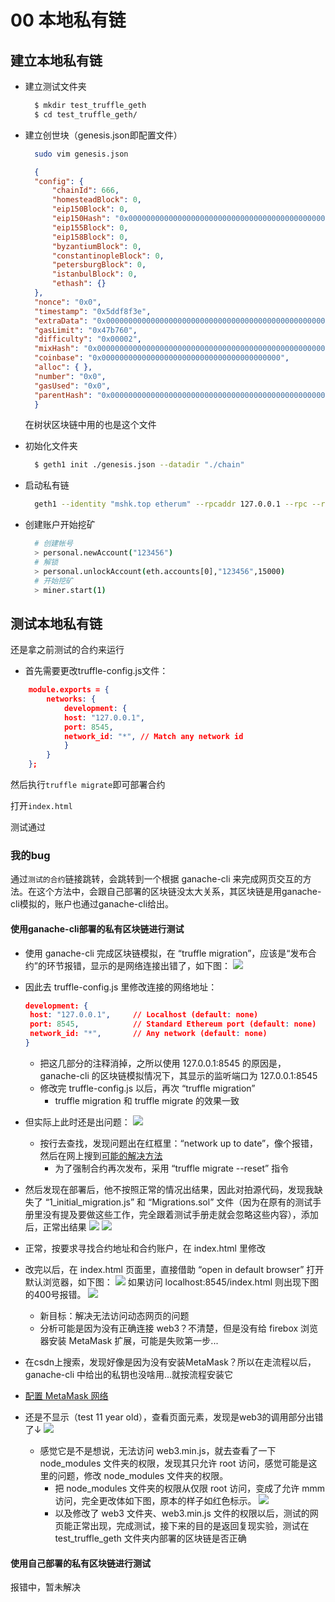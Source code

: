 # 00 本地私有链

## 建立本地私有链

* 建立测试文件夹
  
  ```bash
    $ mkdir test_truffle_geth
    $ cd test_truffle_geth/
  ```  

* 建立创世块（genesis.json即配置文件）
  
  ```bash
    sudo vim genesis.json
  ```  
  ```json
    {
    "config": {
        "chainId": 666,
        "homesteadBlock": 0,
        "eip150Block": 0,
        "eip150Hash": "0x0000000000000000000000000000000000000000000000000000000000000000",
        "eip155Block": 0,
        "eip158Block": 0,
        "byzantiumBlock": 0,
        "constantinopleBlock": 0,
        "petersburgBlock": 0,
        "istanbulBlock": 0,
        "ethash": {}
    },
    "nonce": "0x0",
    "timestamp": "0x5ddf8f3e",
    "extraData": "0x0000000000000000000000000000000000000000000000000000000000000000",
    "gasLimit": "0x47b760",
    "difficulty": "0x00002",
    "mixHash": "0x0000000000000000000000000000000000000000000000000000000000000000",
    "coinbase": "0x0000000000000000000000000000000000000000",
    "alloc": { },
    "number": "0x0",
    "gasUsed": "0x0",
    "parentHash": "0x0000000000000000000000000000000000000000000000000000000000000000"
    }
  ```
  在树状区块链中用的也是这个文件

* 初始化文件夹
  ```bash
    $ geth1 init ./genesis.json --datadir "./chain"
  ```  
* 启动私有链
  ```bash
    geth1 --identity "mshk.top etherum" --rpcaddr 127.0.0.1 --rpc --rpcport "8545" --rpccorsdomain "*"  --maxpeers 2 --rpcapi "personal,eth,net,web3,debug" --networkid 100 --datadir "./chain" --nodiscover --allow-insecure-unlock --dev.period 1 console
  ```  
* 创建账户开始挖矿
  ```bash
    # 创建帐号
    > personal.newAccount("123456")
    # 解锁
    > personal.unlockAccount(eth.accounts[0],"123456",15000)
    # 开始挖矿
    > miner.start(1)
  ```

## 测试本地私有链
还是拿之前测试的合约来运行

* 首先需要更改truffle-config.js文件：
```json
    module.exports = {
        networks: {
            development: {
            host: "127.0.0.1",
            port: 8545,
            network_id: "*", // Match any network id
            }
        }
    };
```

然后执行`truffle migrate`即可部署合约

打开`index.html`

测试通过

### 我的bug

通过`测试的合约`链接跳转，会跳转到一个根据 ganache-cli 来完成网页交互的方法。在这个方法中，会跟自己部署的区块链没太大关系，其区块链是用ganache-cli模拟的，账户也通过ganache-cli给出。

#### 使用ganache-cli部署的私有区块链进行测试

* 使用 ganache-cli 完成区块链模拟，在 “truffle migration”，应该是“发布合约”的环节报错，显示的是网络连接出错了，如下图：
![](./newpic/fuxian0102.jpg)
* 因此去 truffle-config.js 里修改连接的网络地址：
    ```json
    development: {
     host: "127.0.0.1",     // Localhost (default: none)
     port: 8545,            // Standard Ethereum port (default: none)
     network_id: "*",       // Any network (default: none)
    }
    ```
    * 把这几部分的注释消掉，之所以使用 127.0.0.1:8545 的原因是，ganache-cli 的区块链模拟情况下，其显示的监听端口为 127.0.0.1:8545
    * 修改完 truffle-config.js 以后，再次 “truffle migration”
        * truffle migration 和 truffle migrate 的效果一致
* 但实际上此时还是出问题：
    ![](./newpic/fuxian0103.jpg)
    * 按行去查找，发现问题出在红框里：“network up to date”，像个报错，然后在网上搜到[可能的解决方法](https://blog.csdn.net/jamesdodo/article/details/108445967?ops_request_misc=&request_id=&biz_id=102&utm_term=truffle%20migrate%20Network%20up%20to%20&utm_medium=distribute.pc_search_result.none-task-blog-2~all~sobaiduweb~default-3-108445967.142^v73^insert_down3,201^v4^add_ask,239^v2^insert_chatgpt)
        * 为了强制合约再次发布，采用 “truffle migrate --reset” 指令
* 然后发现在部署后，他不按照正常的情况出结果，因此对拍源代码，发现我缺失了 “1_initial_migration.js” 和 “Migrations.sol” 文件（因为在原有的测试手册里没有提及要做这些工作，完全跟着测试手册走就会忽略这些内容），添加后，正常出结果
![](./newpic/fuxian0104.jpg) 
![](./newpic/fuxian0105.jpg)
* 正常，按要求寻找合约地址和合约账户，在 index.html 里修改
* 改完以后，在 index.html 页面里，直接借助 “open in default browser” 打开默认浏览器，如下图：
    ![](./newpic/fuxian0106.jpg)
    如果访问 localhost:8545/index.html 则出现下图的400号报错。
    ![](./newpic/fuxian0107.jpg)
    * 新目标：解决无法访问动态网页的问题
    * 分析可能是因为没有正确连接 web3？不清楚，但是没有给 firebox 浏览器安装 MetaMask 扩展，可能是失败第一步...
* 在csdn上搜索，发现好像是因为没有安装MetaMask？所以在走流程以后， ganache-cli 中给出的私钥也没啥用...就按流程安装它
  
* [配置 MetaMask 网络](https://blog.csdn.net/weixin_46353030/article/details/121494906)
* 还是不显示（test 11 year old），查看页面元素，发现是web3的调用部分出错了↓
![](./newpic/fuxian0108.jpg)
  * 感觉它是不是想说，无法访问 web3.min.js，就去查看了一下 node_modules 文件夹的权限，发现其只允许 root 访问，感觉可能是这里的问题，修改 node_modules 文件夹的权限。
    * 把 node_modules 文件夹的权限从仅限 root 访问，变成了允许 mmm 访问，完全更改体如下图，原本的样子如红色标示。
    ![](./newpic/fux0109.jpg)
    * 以及修改了 web3 文件夹、web3.min.js 文件的权限以后，测试的网页能正常出现，完成测试，接下来的目的是返回复现实验，测试在 test_truffle_geth 文件夹内部署的区块链是否正确

#### 使用自己部署的私有区块链进行测试

报错中，暂未解决